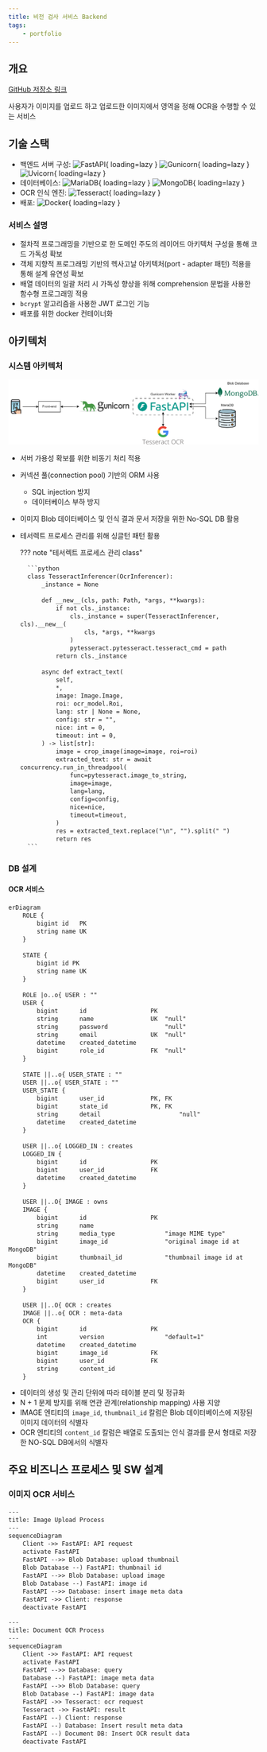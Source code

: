 ```yaml
---
title: 비전 검사 서비스 Backend
tags:
    - portfolio
---
```


## 개요

[GitHub 저장소 링크](https://github.com/djccnt15/fastapi_vision)

사용자가 이미지를 업로드 하고 업로드한 이미지에서 영역을 정해 OCR을 수행할 수 있는 서비스  

## 기술 스택

- 백엔드 서버 구성: 
![FastAPI](https://img.shields.io/badge/FastAPI-009688?style=flat-square&logo=fastapi&logoColor=white){ loading=lazy }
![Gunicorn](https://img.shields.io/badge/Gunicorn-499848?style=flat-square&logo=gunicorn&logoColor=white){ loading=lazy }
![Uvicorn](https://img.shields.io/badge/uvicorn-4051b5?style=flat-square){ loading=lazy }
- 데이터베이스: 
![MariaDB](https://img.shields.io/badge/MariaDB-003545?style=flat-square&logo=mariadb&logoColor=white){ loading=lazy }
![MongoDB](https://img.shields.io/badge/MongoDB-47A248?style=flat-square&logo=mongodb&logoColor=white){ loading=lazy }
- OCR 인식 엔진: ![Tesseract](https://img.shields.io/badge/Tesseract-000000?style=flat-square&logo=tesseract&logoColor=white){ loading=lazy }
- 배포: 
![Docker](https://img.shields.io/badge/Docker-2496ED?style=flat-square&logo=docker&logoColor=white){ loading=lazy }

### 서비스 설명

- 절차적 프로그래밍을 기반으로 한 도메인 주도의 레이어드 아키텍처 구성을 통해 코드 가독성 확보
- 객체 지향적 프로그래밍 기반의 헥사고날 아키텍처(port - adapter 패턴) 적용을 통해 설계 유연성 확보
- 배열 데이터의 일괄 처리 시 가독성 향상을 위해 comprehension 문법을 사용한 함수형 프로그래밍 적용
- `bcrypt` 알고리즘을 사용한 JWT 로그인 기능
- 배포를 위한 docker 컨테이너화

## 아키텍처

### 시스템 아키텍처

![ocr_backend_architecture](./assets/ocr_backend_architecture.png)

- 서버 가용성 확보를 위한 비동기 처리 적용
- 커넥션 풀(connection pool) 기반의 ORM 사용
    - SQL injection 방지
    - 데이터베이스 부하 방지
- 이미지 Blob 데이터베이스 및 인식 결과 문서 저장을 위한 No-SQL DB 활용
- 테서렉트 프로세스 관리를 위해 싱글턴 패턴 활용

    ??? note "테서렉트 프로세스 관리 class"

        ```python
        class TesseractInferencer(OcrInferencer):
            _instance = None

            def __new__(cls, path: Path, *args, **kwargs):
                if not cls._instance:
                    cls._instance = super(TesseractInferencer, cls).__new__(
                        cls, *args, **kwargs
                    )
                    pytesseract.pytesseract.tesseract_cmd = path
                return cls._instance

            async def extract_text(
                self,
                *,
                image: Image.Image,
                roi: ocr_model.Roi,
                lang: str | None = None,
                config: str = "",
                nice: int = 0,
                timeout: int = 0,
            ) -> list[str]:
                image = crop_image(image=image, roi=roi)
                extracted_text: str = await concurrency.run_in_threadpool(
                    func=pytesseract.image_to_string,
                    image=image,
                    lang=lang,
                    config=config,
                    nice=nice,
                    timeout=timeout,
                )
                res = extracted_text.replace("\n", "").split(" ")
                return res
        ```

### DB 설계

#### OCR 서비스

```mermaid
erDiagram
    ROLE {
        bigint id   PK
        string name UK
    }

    STATE {
        bigint id PK
        string name UK
    }

    ROLE |o..o{ USER : ""
    USER {
        bigint      id                  PK
        string      name                UK  "null"
        string      password                "null"
        string      email               UK  "null"
        datetime    created_datetime
        bigint      role_id             FK  "null"
    }

    STATE ||..o{ USER_STATE : ""
    USER ||..o{ USER_STATE : ""
    USER_STATE {
        bigint      user_id             PK, FK
        bigint      state_id            PK, FK
        string      detail                      "null"
        datetime    created_datetime
    }

    USER ||..o{ LOGGED_IN : creates
    LOGGED_IN {
        bigint      id                  PK
        bigint      user_id             FK
        datetime    created_datetime
    }

    USER ||..O{ IMAGE : owns
    IMAGE {
        bigint      id                  PK
        string      name
        string      media_type              "image MIME type"
        bigint      image_id                "original image id at MongoDB"
        bigint      thumbnail_id            "thumbnail image id at MongoDB"
        datetime    created_datetime
        bigint      user_id             FK
    }

    USER ||..O{ OCR : creates
    IMAGE ||..o{ OCR : meta-data
    OCR {
        bigint      id                  PK
        int         version                 "default=1"
        datetime    created_datetime
        bigint      image_id            FK
        bigint      user_id             FK
        string      content_id
    }
```

- 데이터의 생성 및 관리 단위에 따라 테이블 분리 및 정규화
- N + 1 문제 방지를 위해 연관 관계(relationship mapping) 사용 지양
- IMAGE 엔티티의 `image_id`, `thumbnail_id` 칼럼은 Blob 데이터베이스에 저장된 이미지 데이터의 식별자
- OCR 엔티티의 `content_id` 칼럼은 배열로 도출되는 인식 결과를 문서 형태로 저장한 NO-SQL DB에서의 식별자

## 주요 비즈니스 프로세스 및 SW 설계

### 이미지 OCR 서비스

```mermaid
---
title: Image Upload Process
---
sequenceDiagram
    Client ->> FastAPI: API request
    activate FastAPI
    FastAPI -->> Blob Database: upload thumbnail
    Blob Database --) FastAPI: thumbnail id
    FastAPI -->> Blob Database: upload image
    Blob Database --) FastAPI: image id
    FastAPI -->> Database: insert image meta data
    FastAPI ->> Client: response
    deactivate FastAPI
```

```mermaid
---
title: Document OCR Process
---
sequenceDiagram
    Client ->> FastAPI: API request
    activate FastAPI
    FastAPI -->> Database: query
    Database --) FastAPI: image meta data
    FastAPI -->> Blob Database: query
    Blob Database --) FastAPI: image data
    FastAPI ->> Tesseract: ocr request
    Tesseract ->> FastAPI: result
    FastAPI --) Client: response
    FastAPI --) Database: Insert result meta data
    FastAPI --) Document DB: Insert OCR result data
    deactivate FastAPI
```